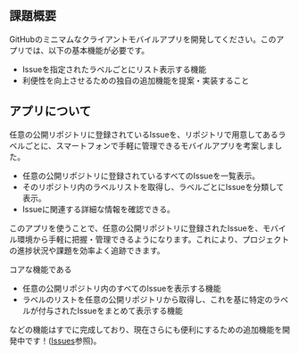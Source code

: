 <h2>課題概要</h2>
    <p>GitHubのミニマムなクライアントモバイルアプリを開発してください。このアプリでは、以下の基本機能が必要です。</p>
    <ul>
        <li>Issueを指定されたラベルごとにリスト表示する機能</li>
        <li>利便性を向上させるための独自の追加機能を提案・実装すること</li>
    </ul>

<h2>アプリについて</h2>
    <p>任意の公開リポジトリに登録されているIssueを、リポジトリで用意してあるラベルごとに、スマートフォンで手軽に管理できるモバイルアプリを考案しました。</p>
    <ul>
        <li>任意の公開リポジトリに登録されているすべてのIssueを一覧表示。</li>
        <li>そのリポジトリ内のラベルリストを取得し、ラベルごとにIssueを分類して表示。</li>
        <li>Issueに関連する詳細な情報を確認できる。</li>
    </ul>
    <p>このアプリを使うことで、任意の公開リポジトリに登録されたIssueを、モバイル環境から手軽に把握・管理できるようになります。これにより、プロジェクトの進捗状況や課題を効率よく追跡できます。</p>

<p>コアな機能である</p>
    <ul>
        <li>任意の公開リポジトリ内のすべてのIssueを表示する機能</li>
        <li>ラベルのリストを任意の公開リポジトリから取得し、これを基に特定のラベルが付与されたIssueをまとめて表示する機能</li>
    </ul>
    <p>などの機能はすでに完成しており、現在さらにも便利にするための追加機能を開発中です！(<a href="https://github.com/akitorahayashi/github_issues_viewer/issues">Issues</a>参照)。</p>
